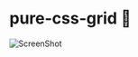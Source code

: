 # pure-css-grid 🎈

![ScreenShot](https://raw.github.com/JessVel/pure-css-grid/main/assets/Pure-CSS-Grid-using-Sass.png) 
